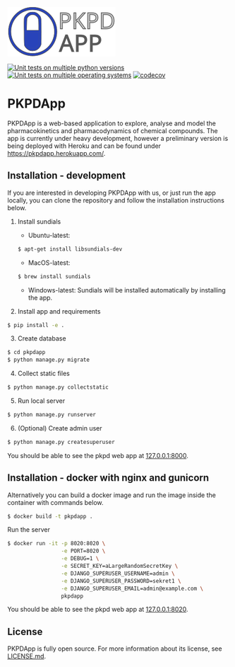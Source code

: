 [![PKPDApp logo](./pkpdapp/pkpdapp/static/images/logo_pkpdapp_with_text_no_boundary.svg)](https://pkpdapp.herokuapp.com)

[![Unit tests on multiple python versions](https://github.com/pkpdapp-team/pkpdapp/workflows/Unit%20tests%20(python%20versions)/badge.svg)](https://github.com/pkpdapp-team/pkpdapp/actions)
[![Unit tests on multiple operating systems](https://github.com/pkpdapp-team/pkpdapp/workflows/Unit%20tests%20(OS%20versions)/badge.svg)](https://github.com/pkpdapp-team/pkpdapp/actions)
[![codecov](https://codecov.io/gh/pkpdapp-team/pkpdapp/branch/master/graph/badge.svg)](https://codecov.io/gh/pkpdapp-team/pkpdapp)

# PKPDApp

PKPDApp is a web-based application to explore, analyse and model the pharmacokinetics and pharmacodynamics of chemical compounds. The app is currently under heavy development, however a preliminary version is being deployed with Heroku and can be found under https://pkpdapp.herokuapp.com/. 

## Installation - development

If you are interested in developing PKPDApp with us, or just run the app locally, you can clone the repository and follow the installation instructions below.

1. Install sundials
    - Ubuntu-latest:
    ```bash
    $ apt-get install libsundials-dev
    ```
    - MacOS-latest:
    ```bash
    $ brew install sundials
    ```
    - Windows-latest:
    Sundials will be installed automatically by installing the app.
    
2. Install app and requirements

```bash
$ pip install -e .
```

3. Create database

```bash
$ cd pkpdapp
$ python manage.py migrate
```

4. Collect static files
```bash
$ python manage.py collectstatic
```

5. Run local server

```bash
$ python manage.py runserver
```

6. (Optional) Create admin user

```bash
$ python manage.py createsuperuser
```

You should be able to see the pkpd web app at [127.0.0.1:8000](127.0.0.1:8000).


## Installation - docker with nginx and gunicorn

Alternatively you can build a docker image and run the image inside the container with commands below.

```bash
$ docker build -t pkpdapp .
```

Run the server

```bash
$ docker run -it -p 8020:8020 \
                 -e PORT=8020 \
                 -e DEBUG=1 \
                 -e SECRET_KEY=aLargeRandomSecretKey \
                 -e DJANGO_SUPERUSER_USERNAME=admin \
                 -e DJANGO_SUPERUSER_PASSWORD=sekret1 \
                 -e DJANGO_SUPERUSER_EMAIL=admin@example.com \
                 pkpdapp
```

You should be able to see the pkpd web app at [127.0.0.1:8020](127.0.0.1:8020).


## License
PKPDApp is fully open source. For more information about its license, see [LICENSE.md](LICENSE.md).


